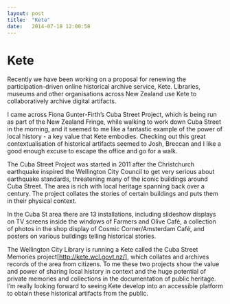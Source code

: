 ```yaml
---
layout: post
title:  "Kete"
date:   2014-07-18 12:00:58
---
```


# Kete

Recently we have been working on a proposal for renewing the participation-driven online historical archive service, Kete. Libraries, museums and other organisations across New Zealand use Kete to collaboratively archive digital artifacts. 

I came across Fiona Gunter-Firth’s Cuba Street Project, which is being run as part of the New Zealand Fringe, while walking to work down Cuba Street in the morning, and it seemed to me like a fantastic example of the power of local history - a key value that Kete embodies. Checking out this great contextualisation of historical artifacts seemed to Josh, Breccan and I like a good enough excuse to escape the office and go for a walk. 

The Cuba Street Project was started in 2011 after the Christchurch earthquake inspired the Wellington City Council to get very serious about earthquake standards, threatening many of the iconic buildings around Cuba Street. The area is rich with local heritage spanning back over a century. The project collates the stories of certain buildings and puts them in their physical context. 

In the Cuba St area there are 13 installations, including slideshow displays on TV screens inside the windows of Farmers and Olive Café, a collection of photos in the shop display of Cosmic Corner/Amsterdam Café, and posters on various buildings telling historical stories. 

The Wellington City Library is running a Kete called the Cuba Street Memories project[http://kete.wcl.govt.nz/], which collates and archives records of the area from citizens. To me these two projects show the value and power of sharing local history in context and the huge potential of private memories and collections in the documentation of public heritage. I’m really looking forward to seeing Kete develop into an accessible platform to obtain these historical artifacts from the public.